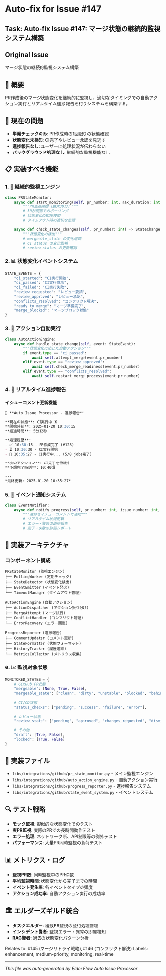 # Auto-fix for Issue #147

## Task: Auto-fix Issue #147: マージ状態の継続的監視システム構築

## Original Issue
マージ状態の継続的監視システム構築

## 🎯 概要
PR作成後のマージ状態変化を継続的に監視し、適切なタイミングでの自動アクション実行とリアルタイム進捗報告を行うシステムを構築する。

## 🚨 現在の問題
- **単発チェックのみ**: PR作成時の1回限りの状態確認
- **状態変化未検知**: CI完了やレビュー承認を見逃す
- **進捗報告なし**: ユーザーに処理状況が伝わらない
- **バックグラウンド処理なし**: 継続的な監視機能なし

## 📋 実装すべき機能

### 1. 🔄 継続的監視エンジン
```python
class PRStateMonitor:
    async def start_monitoring(self, pr_number: int, max_duration: int = 1800):
        """PR監視開始（最大30分）"""
        # 30秒間隔でのポーリング
        # 状態変化の即座検知
        # タイムアウト時の適切な処理

    async def check_state_changes(self, pr_number: int) -> StateChange:
        """状態変化の検出"""
        # mergeable_state の変化追跡
        # CI status の変化監視
        # review status の更新確認
```

### 2. 📊 状態変化イベントシステム
```python
STATE_EVENTS = {
    "ci_started": "CI実行開始",
    "ci_passed": "CI実行成功",
    "ci_failed": "CI実行失敗", 
    "review_requested": "レビュー要請",
    "review_approved": "レビュー承認",
    "conflicts_resolved": "コンフリクト解決",
    "ready_to_merge": "マージ準備完了",
    "merge_blocked": "マージブロック状態"
}
```

### 3. 🎯 アクション自動実行
```python
class AutoActionEngine:
    async def handle_state_change(self, event: StateEvent):
        """状態変化に応じた自動アクション"""
        if event.type == "ci_passed":
            await self.attempt_merge(event.pr_number)
        elif event.type == "review_approved":
            await self.check_merge_readiness(event.pr_number)
        elif event.type == "conflicts_resolved":
            await self.restart_merge_process(event.pr_number)
```

### 4. 💬 リアルタイム進捗報告
#### イシューコメント更新機能
```markdown
🤖 **Auto Issue Processor - 進捗報告**

**現在の状態**: CI実行中 ⏳
**開始時刻**: 2025-01-20 10:30:15
**経過時間**: 5分12秒

**処理履歴**:
- ✅ 10:30:15 - PR作成完了 (#123)
- ⏳ 10:30:30 - CI実行開始
- 🔄 10:35:27 - CI実行中... (5/8 jobs完了)

**次のアクション**: CI完了を待機中
**予想完了時刻**: 10:40頃

---
*最終更新: 2025-01-20 10:35:27*
```

### 5. 🔔 イベント通知システム
```python
class EventNotifier:
    async def notify_progress(self, pr_number: int, issue_number: int, event: StateEvent):
        """進捗をイシューコメントで通知"""
        # リアルタイム状況更新
        # エラー・警告の即座報告
        # 完了・失敗の詳細レポート
```

## 🔧 実装アーキテクチャ

### コンポーネント構成
```
PRStateMonitor (監視エンジン)
├── PollingWorker (定期チェック)
├── StateDetector (状態変化検出)
├── EventEmitter (イベント発火)
└── TimeoutManager (タイムアウト管理)

AutoActionEngine (自動アクション)
├── ActionDispatcher (アクション振り分け)
├── MergeAttempt (マージ試行)
├── ConflictHandler (コンフリクト処理)
└── ErrorRecovery (エラー回復)

ProgressReporter (進捗報告)
├── CommentUpdater (コメント更新)
├── StateFormatter (状態フォーマット)
├── HistoryTracker (履歴追跡)
└── MetricsCollector (メトリクス収集)
```

### 6. 📈 監視対象状態
```python
MONITORED_STATES = {
    # GitHub PR状態
    "mergeable": [None, True, False],
    "mergeable_state": ["clean", "dirty", "unstable", "blocked", "behind", "unknown"],
    
    # CI/CD状態  
    "status_checks": ["pending", "success", "failure", "error"],
    
    # レビュー状態
    "review_state": ["pending", "approved", "changes_requested", "dismissed"],
    
    # その他
    "draft": [True, False],
    "locked": [True, False]
}
```

## 🧪 実装ファイル
- `libs/integrations/github/pr_state_monitor.py` - メイン監視エンジン
- `libs/integrations/github/auto_action_engine.py` - 自動アクション実行
- `libs/integrations/github/progress_reporter.py` - 進捗報告システム
- `libs/integrations/github/state_event_system.py` - イベントシステム

## 🔍 テスト戦略
- **モック監視**: 擬似的な状態変化でのテスト
- **実PR監視**: 実際のPRでの長時間動作テスト  
- **エラー処理**: ネットワーク断、API制限等の例外テスト
- **パフォーマンス**: 大量PR同時監視の負荷テスト

## 📊 メトリクス・ログ
- **監視PR数**: 同時監視中のPR件数
- **平均監視時間**: 状態変化から完了までの時間
- **イベント発生率**: 各イベントタイプの頻度
- **アクション成功率**: 自動アクション実行の成功率

## 🏛️ エルダーズギルド統合
- **タスクエルダー**: 複数PR監視の並行処理管理
- **インシデント賢者**: 監視エラー・異常の即座検知
- **RAG賢者**: 過去の状態変化パターン分析

Relates to: #145 (マージリトライ戦略), #146 (コンフリクト解決)
Labels: enhancement, medium-priority, monitoring, real-time

---
*This file was auto-generated by Elder Flow Auto Issue Processor*
